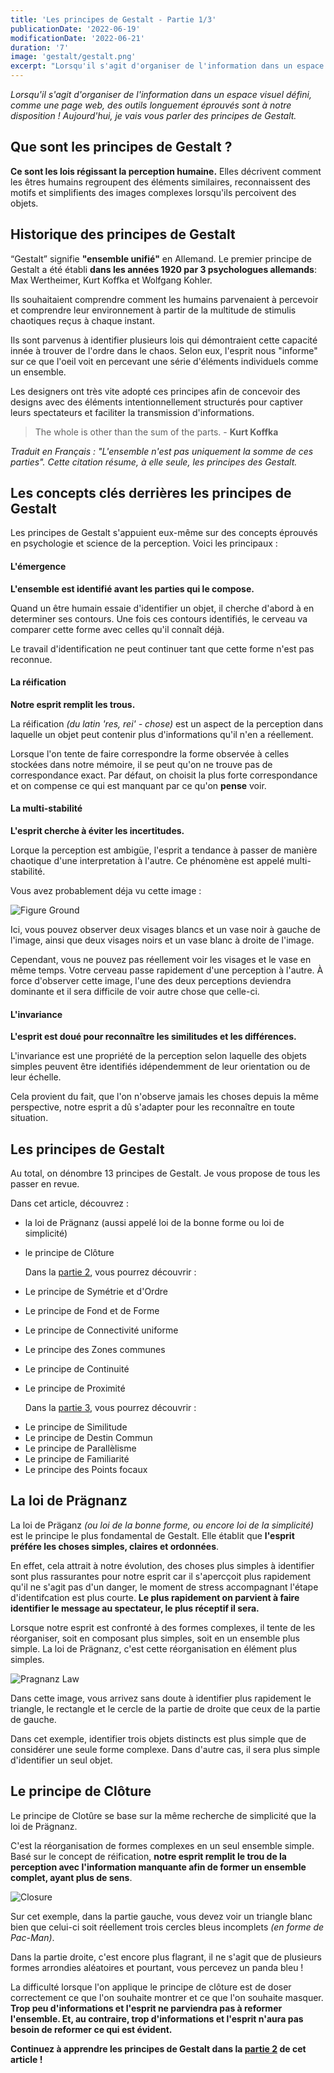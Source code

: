 ```yaml
---
title: 'Les principes de Gestalt - Partie 1/3'
publicationDate: '2022-06-19'
modificationDate: '2022-06-21'
duration: '7'
image: 'gestalt/gestalt.png'
excerpt: "Lorsqu'il s'agit d'organiser de l'information dans un espace visuel défini, comme une page web, des outils longuement éprouvés sont à notre disposition ! Aujourd'hui, je vais vous parler des principes de Gestalt"
---
```


_Lorsqu'il s'agit d'organiser de l'information dans un espace visuel défini, comme une page web, des outils longuement éprouvés sont à notre disposition ! Aujourd'hui, je vais vous parler des principes de Gestalt._

## Que sont les principes de Gestalt ?

**Ce sont les lois régissant la perception humaine.** Elles décrivent comment les êtres humains regroupent des éléments similaires, reconnaissent des motifs et simplifients des images complexes lorsqu'ils percoivent des objets.

## Historique des principes de Gestalt

“Gestalt” signifie **"ensemble unifié"** en Allemand.
Le premier principe de Gestalt a été établi **dans les années 1920 par 3 psychologues allemands**: Max Wertheimer, Kurt Koffka et Wolfgang Kohler.

Ils souhaitaient comprendre comment les humains parvenaient à percevoir et comprendre leur environnement à partir de la multitude de stimulis chaotiques reçus à chaque instant.

Ils sont parvenus à identifier plusieurs lois qui démontraient cette capacité innée à trouver de l'ordre dans le chaos.
Selon eux, l'esprit nous "informe" sur ce que l'oeil voit en percevant une série d'éléments individuels comme un ensemble.

Les designers ont très vite adopté ces principes afin de concevoir des designs avec des éléments intentionnellement structurés pour captiver leurs spectateurs et faciliter la transmission d'informations.

> The whole is other than the sum of the parts. - **Kurt Koffka**

_Traduit en Français : "L'ensemble n'est pas uniquement la somme de ces parties".
Cette citation résume, à elle seule, les principes des Gestalt._

## Les concepts clés derrières les principes de Gestalt

Les principes de Gestalt s'appuient eux-même sur des concepts éprouvés en psychologie et science de la perception. Voici les principaux :

#### L'émergence

**L'ensemble est identifié avant les parties qui le compose.**

Quand un être humain essaie d'identifier un objet, il cherche d'abord à en determiner ses contours. Une fois ces contours identifiés, le cerveau va comparer cette forme avec celles qu'il connaît déjà.

Le travail d'identification ne peut continuer tant que cette forme n'est pas reconnue.

#### La réification

**Notre esprit remplit les trous.**

La réification _(du latin 'res, rei' - chose)_ est un aspect de la perception dans laquelle un objet peut contenir plus d'informations qu'il n'en a réellement.

Lorsque l'on tente de faire correspondre la forme observée à celles stockées dans notre mémoire, il se peut qu'on ne trouve pas de correspondance exact. Par défaut, on choisit la plus forte correspondance et on compense ce qui est manquant par ce qu'on **pense** voir.

#### La multi-stabilité

**L'esprit cherche à éviter les incertitudes.**

Lorque la perception est ambigüe, l'esprit a tendance à passer de manière chaotique d'une interpretation à l'autre. Ce phénomène est appelé multi-stabilité.

Vous avez probablement déja vu cette image :

![Figure Ground](/images/blog/gestalt/figure-ground.jpg)

Ici, vous pouvez observer deux visages blancs et un vase noir à gauche de l'image, ainsi que deux visages noirs et un vase blanc à droite de l'image.

Cependant, vous ne pouvez pas réellement voir les visages et le vase en même temps. Votre cerveau passe rapidement d'une perception à l'autre. À force d'observer cette image, l'une des deux perceptions deviendra dominante et il sera difficile de voir autre chose que celle-ci.

#### L'invariance

**L'esprit est doué pour reconnaître les similitudes et les différences.**

L'invariance est une propriété de la perception selon laquelle des objets simples peuvent être identifiés idépendemment de leur orientation ou de leur échelle.

Cela provient du fait, que l'on n'observe jamais les choses depuis la même perspective, notre esprit a dû s'adapter pour les reconnaître en toute situation.

## Les principes de Gestalt

Au total, on dénombre 13 principes de Gestalt. Je vous propose de tous les passer en revue.

Dans cet article, découvrez :

- la loi de Prägnanz (aussi appelé loi de la bonne forme ou loi de simplicité)
- le principe de Clôture

  Dans la [partie 2](/blog/les-principes-de-gestalt-partie-2-3), vous pourrez découvrir :

* Le principe de Symétrie et d'Ordre
* Le principe de Fond et de Forme
* Le principe de Connectivité uniforme
* Le principe des Zones communes
* Le principe de Continuité
* Le principe de Proximité

  Dans la [partie 3](/blog/les-principes-de-gestalt-partie-3-3), vous pourrez découvrir :

- Le principe de Similitude
- Le principe de Destin Commun
- Le principe de Parallèlisme
- Le principe de Familiarité
- Le principe des Points focaux

## La loi de Prägnanz

La loi de Präganz _(ou loi de la bonne forme, ou encore loi de la simplicité)_ est le principe le plus fondamental de Gestalt. Elle établit que **l'esprit préfére les choses simples, claires et ordonnées**.

En effet, cela attrait à notre évolution, des choses plus simples à identifier sont plus rassurantes pour notre esprit car il s'apercçoit plus rapidement qu'il ne s'agit pas d'un danger, le moment de stress accompagnant l'étape d'identifcation est plus courte. **Le plus rapidement on parvient à faire identifier le message au spectateur, le plus réceptif il sera.**

Lorsque notre esprit est confronté à des formes complexes, il tente de les réorganiser, soit en composant plus simples, soit en un ensemble plus simple. La loi de Prägnanz, c'est cette réorganisation en élément plus simples.

![Pragnanz Law](/images/blog/gestalt/pragnanz.png)

Dans cette image, vous arrivez sans doute à identifier plus rapidement le triangle, le rectangle et le cercle de la partie de droite que ceux de la partie de gauche.

Dans cet exemple, identifier trois objets distincts est plus simple que de considérer une seule forme complexe. Dans d'autre cas, il sera plus simple d'identifier un seul objet.

## Le principe de Clôture

Le principe de Clotûre se base sur la même recherche de simplicité que la loi de Prägnanz.

C'est la réorganisation de formes complexes en un seul ensemble simple. Basé sur le concept de réification, **notre esprit remplit le trou de la perception avec l'information manquante afin de former un ensemble complet, ayant plus de sens**.

![Closure](/images/blog/gestalt/closure.png)

Sur cet exemple, dans la partie gauche, vous devez voir un triangle blanc bien que celui-ci soit réellement trois cercles bleus incomplets _(en forme de Pac-Man)_.

Dans la partie droite, c'est encore plus flagrant, il ne s'agit que de plusieurs formes arrondies aléatoires et pourtant, vous percevez un panda bleu !

La difficulté lorsque l'on applique le principe de clôture est de doser correctement ce que l'on souhaite montrer et ce que l'on souhaite masquer. **Trop peu d'informations et l'esprit ne parviendra pas à reformer l'ensemble. Et, au contraire, trop d'informations et l'esprit n'aura pas besoin de reformer ce qui est évident.**

**Continuez à apprendre les principes de Gestalt dans la [partie 2](/blog/les-principes-de-gestalt-partie-2-3) de cet article !**
